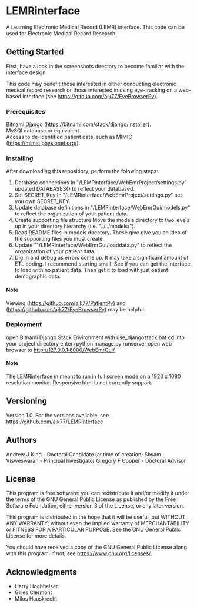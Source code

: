 # LEMRinterface

A Learning Electronic Medical Record (LEMR) interface. This code can be used for Electronic Medical Record Research.

## Getting Started

First, have a look in the screenshots directory to become familiar with the interface design. 

This code may benefit those interested in either conducting electronic medical record research or those interested in
using eye-tracking on a web-based interface (see https://github.com/ajk77/EyeBrowserPy).

### Prerequisites

Bitnami Django (https://bitnami.com/stack/django/installer).<br />
MySQl database or equivalent.<br />
Access to de-identified patient data, such as MIMIC (https://mimic.physionet.org/).

### Installing

After downloading this repositiory, perform the folowing steps:<br />
1. Database connections
In "/LEMRinterface/WebEmrProject/settings.py" updated DATABASES{} to reflect your databased.
2. Set SECRET_Key
In "/LEMRinterface/WebEmrProject/settings.py" set you own SECRET_KEY.
3. Update database definitions in "/LEMRinterface/WebEmrGui/models.py" to reflect the organization of your patient
data.
4. Create supporting file structure
Move the models directory to two levels up in your directory hierarchy (i.e. "../../models/").
5. Read README files in models directory. These give give you an idea of the supporting files you must create.
6. Update ""/LEMRinterface/WebEmrGui/loaddata.py" to reflect the organization of your patient data.
7. Dig in and debug as errors come up. It may take a significant amount of ETL coding. I recommend starting small. See
if you can get the interface to load with no patient data. Then get it to load with just patient demographic data.

#### Note

Viewing (https://github.com/ajk77/PatientPy) and (https://github.com/ajk77/EyeBrowserPy) may be helpful.

### Deployment

open Bitnami Django Stack Environment with use_djangostack.bat
cd into your project directory
enter>python manage.py runserver
open web browser to http://127.0.0.1:8000/WebEmrGui/

#### Note

The LEMRinterface in meant to run in full screen mode on a 1920 x 1080 resolution monitor. Responsive html is not
currently support.

## Versioning

Version 1.0. For the versions available, see https://github.com/ajk77/LEMRinterface

## Authors

Andrew J King - Doctoral Candidate (at time of creation)
Shyam Visweswaran - Principal Investigator
Gregory F Cooper - Doctoral Advisor

## License

This program is free software: you can redistribute it and/or modify
it under the terms of the GNU General Public License as published by
the Free Software Foundation, either version 3 of the License, or
any later version.

This program is distributed in the hope that it will be useful,
but WITHOUT ANY WARRANTY; without even the implied warranty of
MERCHANTABILITY or FITNESS FOR A PARTICULAR PURPOSE.  See the
GNU General Public License for more details.

You should have received a copy of the GNU General Public License
along with this program.  If not, see <https://www.gnu.org/licenses/>.

## Acknowledgments

* Harry Hochheiser
* Gilles Clermont
* Milos Hauskrecht